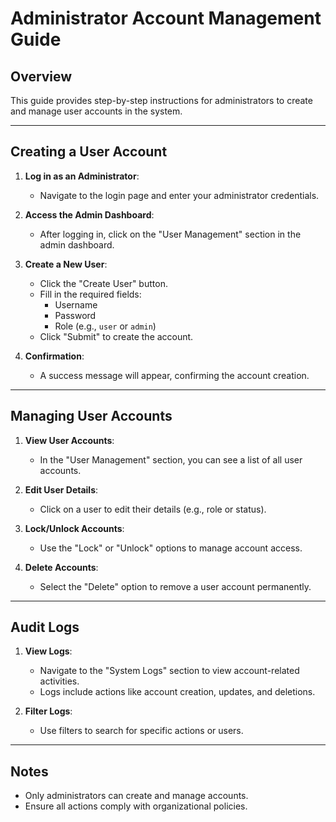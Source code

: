 # Administrator Account Management Guide

## Overview
This guide provides step-by-step instructions for administrators to create and manage user accounts in the system.

---

## Creating a User Account
1. **Log in as an Administrator**:
   - Navigate to the login page and enter your administrator credentials.

2. **Access the Admin Dashboard**:
   - After logging in, click on the "User Management" section in the admin dashboard.

3. **Create a New User**:
   - Click the "Create User" button.
   - Fill in the required fields:
     - Username
     - Password
     - Role (e.g., `user` or `admin`)
   - Click "Submit" to create the account.

4. **Confirmation**:
   - A success message will appear, confirming the account creation.

---

## Managing User Accounts
1. **View User Accounts**:
   - In the "User Management" section, you can see a list of all user accounts.

2. **Edit User Details**:
   - Click on a user to edit their details (e.g., role or status).

3. **Lock/Unlock Accounts**:
   - Use the "Lock" or "Unlock" options to manage account access.

4. **Delete Accounts**:
   - Select the "Delete" option to remove a user account permanently.

---

## Audit Logs
1. **View Logs**:
   - Navigate to the "System Logs" section to view account-related activities.
   - Logs include actions like account creation, updates, and deletions.

2. **Filter Logs**:
   - Use filters to search for specific actions or users.

---

## Notes
- Only administrators can create and manage accounts.
- Ensure all actions comply with organizational policies.
